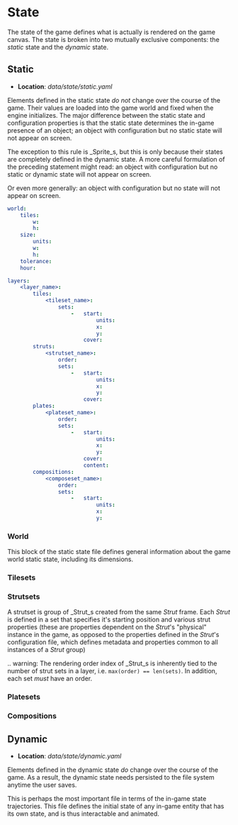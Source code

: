 # State

The state of the game defines what is actually is rendered on the game canvas. The state is broken into two mutually exclusive components: the _static_ state and the _dynamic_ state.

## Static

- **Location**: _data/state/static.yaml_

Elements defined in the static state _do not_ change over the course of the game. Their values are loaded into the game world and fixed when the engine initializes. The major difference between the static state and configuration properties is that the static state determines the in-game presence of an object; an object with configuration but no static state will not appear on screen. 

The exception to this rule is _Sprite_s, but this is only because their states are completely defined in the dynamic state. A more careful formulation of the preceding statement might read: an object with configuration but no static or dynamic state will not appear on screen.

Or even more generally: an object with configuration but no state will not appear on screen.

```yaml
world:
    tiles:
        w:
        h:
    size:
        units:
        w:
        h:
    tolerance:
    hour:

layers:
    <layer_name>:
        tiles:
            <tileset_name>:
                sets:
                    -   start:
                            units:
                            x:
                            y:
                        cover:
        struts:
            <strutset_name>:
                order:
                sets:
                    -   start:
                            units:
                            x:
                            y:
                        cover:
        plates:
            <plateset_name>:
                order:
                sets:
                    -   start:
                            units:
                            x:
                            y:
                        cover:
                        content:
        compositions:
            <composeset_name>:
                order:
                sets:
                    -   start:
                            units:
                            x:
                            y:
```

### World

This block of the static state file defines general information about the game world static state, including its dimensions.

### Tilesets

###  Strutsets

A strutset is group of _Strut_s created from the same _Strut_ frame. Each _Strut_ is defined in a set that specifies it's starting position and various strut properties (these are properties dependent on the _Strut_'s "physical" instance in the game, as opposed to the properties defined in the _Strut_'s configuration file, which defines metadata and properties common to all instances of a _Strut_ group)

.. warning:
    The rendering order index of _Strut_s is inherently tied to the number of strut sets in a layer, i.e. `max(order) == len(sets)`. In addition, each set _must_ have an order. 

### Platesets

### Compositions

## Dynamic

- **Location**: _data/state/dynamic.yaml_

Elements defined in the dynamic state _do_ change over the course of the game. As a result, the dynamic state needs persisted to the file system anytime the user saves.

This is perhaps the most important file in terms of the in-game state trajectories. This file defines the initial state of any in-game entity that has its own state, and is thus interactable and animated. 

```yaml
```

### 